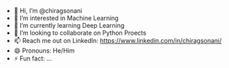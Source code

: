 - 👋 Hi, I’m @chiragsonani
- 👀 I’m interested in Machine Learning
- 🌱 I’m currently learning Deep Learning
- 💞️ I’m looking to collaborate on Python Proects
- 📫 Reach me out on LinkedIn: https://www.linkedin.com/in/chiragsonani/
- 😄 Pronouns: He/Him
- ⚡ Fun fact: ...

<!---
chiragsonani/chiragsonani is a ✨ special ✨ repository because its `README.md` (this file) appears on your GitHub profile.
You can click the Preview link to take a look at your changes.
--->
